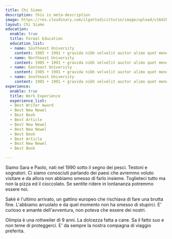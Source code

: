 ```yaml
---
title: Chi Siamo
description: this is meta-description
image: https://res.cloudinary.com/ilgattodicitturin/image/upload/v1642864360/logo_n04vaf.jpg
layout: Chi Siamo
education:
  enable: true
  title: Formal Education
  education_list:
  - name: Southeast University
    content: 1985 • 1991 • gravida nibh velvelit auctor alimo quet menean solli
  - name: Northeast University
    content: 1985 • 1991 • gravida nibh velvelit auctor alimo quet menean solli
  - name: Easteast University
    content: 1985 • 1991 • gravida nibh velvelit auctor alimo quet menean solli
  - name: Southeast University
    content: 1985 • 1991 • gravida nibh velvelit auctor alimo quet menean solli
experience:
  enable: true
  title: Work Experience
  experience_list:
  - Best Writer Award
  - Best New Newel
  - Best Book
  - Best Article
  - Best New Newel
  - Best New Newel
  - Best Book
  - Best Article
  - Best New Newel
  - Best Book

---
```

Siamo Sara e Paolo, nati nel 1990 sotto il segno dei pesci. Testoni e sognatori. Ci siamo conosciuti parlando dei paesi che avremmo voluto visitare e da allora non abbiamo smesso di farlo insieme. Toglieteci tutto ma non la pizza ed il cioccolato. Se sentite ridere in lontananza potremmo essere noi.  
  
Sakè è l'ultimo arrivato, un gattino europeo che rischiava di fare una brutta fine. L'abbiamo arruolato e da quel momento non ha smesso di stupirci. E' curioso e amante dell'avventura, non poteva che essere dei nostri.   
  
Olimpia è una rottweiler di 9 anni. La dolcezza fatta a cane. Sa il fatto suo e non teme di proteggerci. E' da sempre la nostra compagna di viaggio preferita.